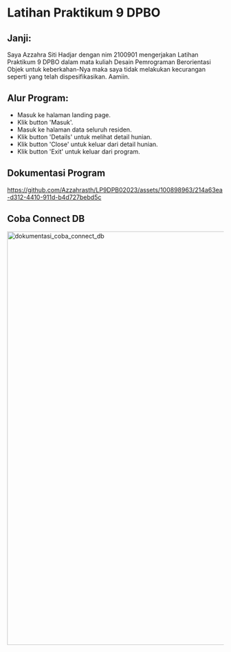 # Latihan Praktikum 9 DPBO

## Janji:
Saya Azzahra Siti Hadjar dengan nim 2100901 mengerjakan Latihan Praktikum 9 DPBO dalam mata kuliah Desain Pemrograman Berorientasi Objek untuk keberkahan-Nya maka saya tidak melakukan kecurangan seperti yang telah dispesifikasikan. Aamiin.

## Alur Program:
- Masuk ke halaman landing page.
- Klik button 'Masuk'. 
- Masuk ke halaman data seluruh residen.
- Klik button 'Details' untuk melihat detail hunian.
- Klik button 'Close' untuk keluar dari detail hunian.
- Klik button 'Exit' untuk keluar dari program.

## Dokumentasi Program
https://github.com/Azzahrasth/LP9DPB02023/assets/100898963/214a63ea-d312-4410-911d-b4d727bebd5c

## Coba Connect DB
<img width="960" alt="dokumentasi_coba_connect_db" src="https://github.com/Azzahrasth/LP9DPB02023/assets/100898963/73e77f42-53cf-4177-b097-99b0beed9140">


